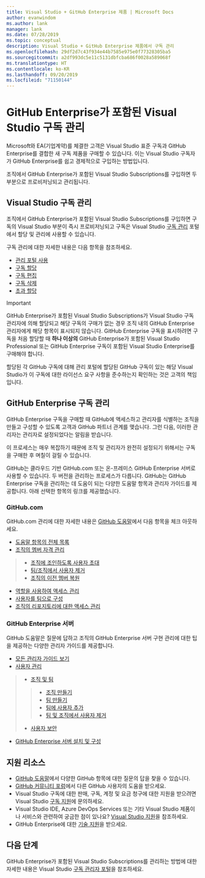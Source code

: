 ```yaml
---
title: Visual Studio + GitHub Enterprise 제품 | Microsoft Docs
author: evanwindom
ms.author: lank
manager: lank
ms.date: 07/28/2019
ms.topic: conceptual
description: Visual Studio + GitHub Enterprise 제품에서 구독 관리
ms.openlocfilehash: 29df2d7c43f934e44b7585e975e0f77328305ba5
ms.sourcegitcommit: a2df993dc5e11c5131dbfcba686f0028a589068f
ms.translationtype: HT
ms.contentlocale: ko-KR
ms.lasthandoff: 09/20/2019
ms.locfileid: "71150144"
---
```

# <a name="manage-visual-studio-subscriptions-with-github-enterprise"></a>GitHub Enterprise가 포함된 Visual Studio 구독 관리
Microsoft와 EA(기업계약)를 체결한 고객은 Visual Studio 표준 구독과 GitHub Enterprise를 결합한 새 구독 제품을 구매할 수 있습니다. 이는 Visual Studio 구독자가 GitHub Enterprise를 쉽고 경제적으로 구입하는 방법입니다. 

조직에서 GitHub Enterprise가 포함된 Visual Studio Subscriptions를 구입하면 두 부분으로 프로비저닝되고 관리됩니다.

## <a name="manage-visual-studio-subscriptions"></a>Visual Studio 구독 관리
조직에서 GitHub Enterprise가 포함된 Visual Studio Subscriptions를 구입하면 구독의 Visual Studio 부분이 즉시 프로비저닝되고 구독은 Visual Studio [구독 관리](https://manage.visualstudio.com) 포털에서 할당 및 관리에 사용할 수 있습니다. 

구독 관리에 대한 자세한 내용은 다음 항목을 참조하세요.
- [관리 포털 사용](using-admin-portal.md)
- [구독 할당](assign-license.md)
- [구독 편집](edit-license.md)
- [구독 삭제](delete-license.md)
- [초과 할당](handle-overclaimed-license.md)

> [!Important]
> GitHub Enterprise가 포함된 Visual Studio Subscriptions가 Visual Studio 구독 관리자에 의해 할당되고 해당 구독의 구매가 없는 경우 조직 내의 GitHub Enterprise 관리자에게 해당 항목이 표시되지 않습니다. GitHub Enterprise 구독을 표시하려면 구독을 처음 할당할 때 **하나 이상의** GitHub Enterprise가 포함된 Visual Studio Professional 또는 GitHub Enterprise 구독이 포함된 Visual Studio Enterprise를 구매해야 합니다.  
>
> 할당된 각 GitHub 구독에 대해 관리 포털에 할당된 GitHub 구독이 있는 해당 Visual Studio가 이 구독에 대한 라이선스 요구 사항을 준수하는지 확인하는 것은 고객의 책임입니다.

## <a name="manage-github-enterprise-subscriptions"></a>GitHub Enterprise 구독 관리
GitHub Enterprise 구독을 구매할 때 GitHub에 액세스하고 관리자를 식별하는 조직을 만들고 구성할 수 있도록 고객과 GitHub 파트너 관계를 맺습니다.  그런 다음, 이러한 관리자는 관리자로 설정되었다는 알림을 받습니다.  

이 프로세스는 매우 복잡하기 때문에 조직 및 관리자가 완전히 설정되기 위해서는 구독을 구매한 후 며칠이 걸릴 수 있습니다.

GitHub는 클라우드 기반 GitHub.com 또는 온-프레미스 GitHub Enterprise 서버로 사용할 수 있습니다.  두 버전을 관리하는 프로세스가 다릅니다.  GitHub는 GitHub Enterprise 구독을 관리하는 데 도움이 되는 다양한 도움말 항목과 관리자 가이드를 제공합니다.  아래 선택한 항목의 링크를 제공했습니다.  

### <a name="githubcom"></a>GitHub.com 
GitHub.com 관리에 대한 자세한 내용은 [GitHub 도움말](https://help.github.com/en)에서 다음 항목을 체크 아웃하세요.
- [도움말 항목의 전체 목록](https://help.github.com/en)
- [조직의 멤버 자격 관리](https://help.github.com/en/articles/managing-membership-in-your-organization)
> - [조직에 조인하도록 사용자 초대](https://help.github.com/en/articles/inviting-users-to-join-your-organization)
> - [팀/조직에서 사용자 제거](https://help.github.com/en/articles/removing-a-member-from-your-organization)
> - [조직의 이전 멤버 복원](https://help.github.com/en/articles/reinstating-a-former-member-of-your-organization)
- [역할을 사용하여 액세스 관리](https://help.github.com/en/articles/managing-peoples-access-to-your-organization-with-roles)
- [사용자를 팀으로 구성](https://help.github.com/en/articles/organizing-members-into-teams)
- [조직의 리포지토리에 대한 액세스 관리](https://help.github.com/en/articles/managing-access-to-your-organizations-repositories)

### <a name="github-enterprise-server"></a>GitHub Enterprise 서버
GitHub 도움말은 질문에 답하고 조직의 GitHub Enterprise 서버 구현 관리에 대한 팁을 제공하는 다양한 관리자 가이드를 제공합니다.

- [모든 관리자 가이드 보기](https://help.github.com/en/enterprise/2.16/admin)
- [사용자 관리](https://help.github.com/en/enterprise/2.16/admin/user-management)
> - [조직 및 팀](https://help.github.com/en/enterprise/2.16/admin/user-management/organizations-and-teams)
> > - [조직 만들기](https://help.github.com/en/enterprise/2.16/admin/user-management/creating-organizations)
> > - [팀 만들기](https://help.github.com/en/enterprise/2.16/admin/user-management/creating-teams)
> > - [팀에 사용자 추가](https://help.github.com/en/enterprise/2.16/admin/user-management/adding-people-to-teams)
> > - [팀 및 조직에서 사용자 제거](https://help.github.com/en/enterprise/2.16/admin/user-management/removing-users-from-teams-and-organizations)
> - [사용자 보안](https://help.github.com/en/enterprise/2.16/admin/user-management/user-security)
- [GitHub Enterprise 서버 설치 및 구성](https://help.github.com/en/enterprise/2.16/admin/installation)

## <a name="support-resources"></a>지원 리소스
- [GitHub 도움말](https://help.github.com/en)에서 다양한 GitHub 항목에 대한 질문의 답을 찾을 수 있습니다.
- [GitHub 커뮤니티 포럼](https://github.community/)에서 다른 GitHub 사용자의 도움을 받으세요.
- Visual Studio 구독에 대한 판매, 구독, 계정 및 요금 청구에 대한 지원을 받으려면 Visual Studio [구독 지원](https://visualstudio.microsoft.com/subscriptions/support/)에 문의하세요.
- Visual Studio IDE, Azure DevOps Services 또는 기타 Visual Studio 제품이나 서비스와 관련하여 궁금한 점이 있나요?  [Visual Studio 지원](https://visualstudio.microsoft.com/support/)을 참조하세요.
- GitHub Enterprise에 대한 [기술 지원](https://support.microsoft.com/en-us/supportforbusiness/productselection?sapId=b77fe80f-5417-80bd-4b2a-275cf0018c24)을 받으세요.   

## <a name="next-steps"></a>다음 단계
GitHub Enterprise가 포함된 Visual Studio Subscriptions를 관리하는 방법에 대한 자세한 내용은 Visual Studio [구독 관리자 포털](https://visualstudio.microsoft.com/subscriptions-administration/)을 참조하세요.
